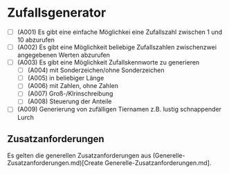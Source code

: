 # Zufallsgenerator

- [ ] (A001) Es gibt eine einfache Möglichkei eine Zufallszahl zwischen 1 und 10 abzurufen
- [ ] (A002) Es gibt eine Möglichkeit beliebige Zufallszahlen zwischenzwei angegebenen Werten abzurufen
- [ ] (A003) Es gibt eine Möglichkeit Zufallskennworte zu generieren
  - [ ] (A004) mit Sonderzeichen/ohne Sonderzeichen
  - [ ] (A005) in beliebiger Länge
  - [ ] (A006) mit Zahlen, ohne Zahlen
  - [ ] (A007) Groß-/Klrinschreibung
  - [ ] (A008) Steuerung der Anteile
- [ ] (A009) Generierung von zufälligen Tiernamen z.B. lustig schnappender Lurch

## Zusatzanforderungen

Es gelten die generellen Zusatzanforderungen aus (Generelle-Zusatzanforderungen.md)[Create Generelle-Zusatzanforderungen.md].
